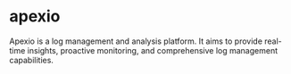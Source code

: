 # apexio
Apexio is a log management and analysis platform. It aims to provide real-time insights, proactive monitoring, and comprehensive log management capabilities.
